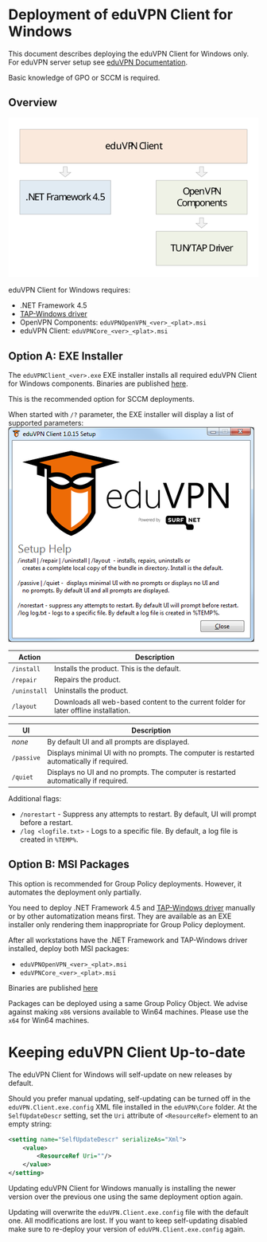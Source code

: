 # Deployment of eduVPN Client for Windows


This document describes deploying the eduVPN Client for Windows only. For eduVPN server setup see [eduVPN Documentation](https://github.com/eduvpn/documentation).

Basic knowledge of GPO or SCCM is required.

## Overview

![eduVPN Client for Windows Overview](Deployment/overview.svg "eduVPN Client for Windows Overview")

eduVPN Client for Windows requires:
- .NET Framework 4.5
- [TAP-Windows driver](https://openvpn.net/index.php/open-source/downloads.html)
- OpenVPN Components: `eduVPNOpenVPN_<ver>_<plat>.msi`
- eduVPN Client: `eduVPNCore_<ver>_<plat>.msi`

## Option A: EXE Installer

The `eduVPNClient_<ver>.exe` EXE installer installs all required eduVPN Client for Windows components. Binaries are published [here](https://github.com/Amebis/eduVPN/releases).

This is the recommended option for SCCM deployments.

When started with `/?` parameter, the EXE installer will display a list of supported parameters:
![EXE Installer Command Line Parameters](Deployment/exe_installer.png "EXE Installer Command Line Parameters")

Action       | Description
-------------|------------------------------------
`/install`   | Installs the product. This is the default.
`/repair`    | Repairs the product.
`/uninstall` | Uninstalls the product.
`/layout`    | Downloads all web-based content to the current folder for later offline installation.

UI           | Description
-------------|---------------
_none_       | By default UI and all prompts are displayed.
`/passive`   | Displays minimal UI with no prompts. The computer is restarted automatically if required.
`/quiet`     | Displays no UI and no prompts. The computer is restarted automatically if required.

Additional flags:
- `/norestart` - Suppress any attempts to restart. By default, UI will prompt before a restart.
- `/log <logfile.txt>` - Logs to a specific file. By default, a log file is created in `%TEMP%`.

## Option B: MSI Packages

This option is recommended for Group Policy deployments. However, it automates the deployment only partially.

You need to deploy .NET Framework 4.5 and [TAP-Windows driver](https://openvpn.net/index.php/open-source/downloads.html) manually or by other automatization means first. They are available as an EXE installer only rendering them inappropriate for Group Policy deployment.

After all workstations have the .NET Framework and TAP-Windows driver installed, deploy both MSI packages:
- `eduVPNOpenVPN_<ver>_<plat>.msi`
- `eduVPNCore_<ver>_<plat>.msi`

Binaries are published [here](https://github.com/Amebis/eduVPN/releases)

Packages can be deployed using a same Group Policy Object. We advise against making `x86` versions available to Win64 machines. Please use the `x64` for Win64 machines.


# Keeping eduVPN Client Up-to-date

The eduVPN Client for Windows will self-update on new releases by default.

Should you prefer manual updating, self-updating can be turned off in the `eduVPN.Client.exe.config` XML file installed in the `eduVPN\Core` folder. At the `SelfUpdateDescr` setting, set the `Uri` attribute of `<ResourceRef>` element to an empty string:
```XML
<setting name="SelfUpdateDescr" serializeAs="Xml">
    <value>
        <ResourceRef Uri=""/>
    </value>
</setting>
```

Updating eduVPN Client for Windows manually is installing the newer version over the previous one using the same deployment option again.

Updating will overwrite the `eduVPN.Client.exe.config` file with the default one. All modifications are lost. If you want to keep self-updating disabled make sure to re-deploy your version of `eduVPN.Client.exe.config` again.

